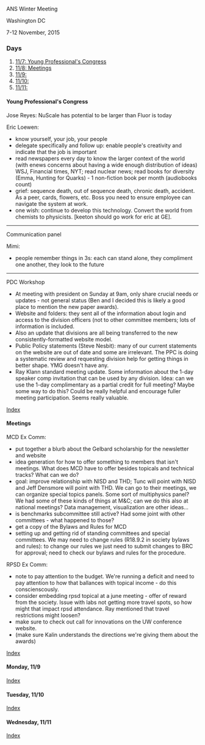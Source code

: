 ANS Winter Meeting

Washington DC

7-12 November, 2015

### <a name="top">Days
1. [11/7: Young Professional's Congress](#ypc)
2. [11/8: Meetings](#meetings)
3. [11/9: ](#mon)
4. [11/10: ](#tues)
5. [11/11: ](#wed)

#### <a name="ypc"> Young Professional's Congress

Jose Reyes: NuScale has potential to be larger than Fluor is today

Eric Loewen:
- know yourself, your job, your people
- delegate specifically and follow up: enable people's creativity and indicate that the job is important
- read newspapers every day to know the larger context of the world (with enews concerns about having a wide enough distribution of ideas) WSJ, Financial times, NYT; read nuclear news; read books for diversity (Emma, Hunting for Quarks) - 1 non-fiction book per month (audiobooks count)
- grief: sequence death, out of sequence death, chronic death, accident. As a peer, cards, flowers, etc. Boss you need to ensure employee can navigate the system at work.
- one wish: continue to develop this technology. Convert the world from chemists to physicists. [keeton should go work for eric at GE].

--------------------------------------------
Communication panel

Mimi:
- people remember things in 3s: each can stand alone, they compliment one another, they look to the future

----------------------------------------------------
PDC Workshop
- At meeting with president on Sunday at 9am, only share crucial needs or updates - not general status (Ben and I decided this is likely a good place to mention the new paper awards).
- Website and folders: they sent all of the information about login and access to the division officers (not to other committee members; lots of information is included.
- Also an update that divisions are all being transferred to the new consistently-formatted website model.
- Public Policy statements (Steve Nesbit): many of our current statements on the website are out of date and some are irrelevant. The PPC is doing a systematic review and requesting division help for getting things in better shape. YMG doesn't have any.
- Ray Klann standard meeting update. Some information about the 1-day speaker comp invitation that can be used by any division. Idea: can we use the 1-day complimentary as a partial credit for full meeting? Maybe some way to do this? Could be really helpful and encourage fuller meeting participation. Seems really valuable. 

[Index](#top)

#### <a name="meetings"> Meetings

MCD Ex Comm:
- put together a blurb about the Gelbard scholarship for the newsletter and website
- idea generation for how to offer something to members that isn't meetings. What does MCD have to offer besides topicals and technical tracks? What can we do? 
- goal: improve relationship with NISD and THD; Tunc will point with NISD and Jeff Densmore will point with THD. We can go to their meetings, we can organize special topics panels. Some sort of multiphysics panel? We had some of these kinds of things at M&C; can we do this also at national meetings? Data management, visualization are other ideas...
- is benchmarks subcommittee still active? Had some joint with other committees - what happened to those?
- get a copy of the Bylaws and Rules for MCD
- setting up and getting rid of standing committees and special committees. We may need to change rules (R18.9.2 in society bylaws and rules): to change our rules we just need to submit changes to BRC for approval; need to check our bylaws and rules for the procedure.

RPSD Ex Comm:
- note to pay attention to the budget. We're running a deficit and need to pay attention to how that ballances with topical income - do this conscienscously. 
- consider embedding rpsd topical at a june meeting - offer of reward from the society. Issue with labs not getting more travel spots, so how might that impact rpsd attendance. Ray mentioned that travel restrictions might loosen? 
- make sure to check out call for innovations on the UW conference website.
- (make sure Kalin understands the directions we're giving them about the awards)
 
[Index](#top)



#### <a name="mon"> Monday, 11/9


[Index](#top)



#### <a name="tues"> Tuesday, 11/10


[Index](#top)



#### <a name="wed"> Wednesday, 11/11


[Index](#top)



